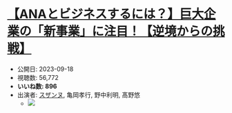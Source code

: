 # [【ANAとビジネスするには？】巨大企業の「新事業」に注目！【逆境からの挑戦】](https://www.youtube.com/watch?v=uNBw5XoDn7o)
-   公開日: 2023-09-18
-   視聴数: 56,772
-   **いいね数: 896**
-   出演者: [スザンヌ](/rehacq_fan/people/スザンヌ "wikilink"), 亀岡孝行, 野中利明, 髙野悠
    - [![](https://img.youtube.com/vi/uNBw5XoDn7o/hqdefault.jpg)](https://www.youtube.com/watch?v=uNBw5XoDn7o)
